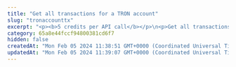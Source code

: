 ```yaml
---
title: "Get all transactions for a TRON account"
slug: "tronaccounttx"
excerpt: "<p><b>5 credits per API call</b></p>\n<p>Get all transactions for a TRON account.</p>\n<p>This API returns up to 200 transactions in one API call. If there are more than 200 transactions for the TRON account, the response body will contain the <code>next</code> parameter with the fingerprint of the transaction that follows the last (200<sup>th</sup>) transaction in the returned list.</p>\n<p>To get the next 200 transactions, make another call using this API, but this time add the <code>next</code> parameter the endpoint URL and set it to the transaction fingerprint from the <code>next</code> parameter in the response, for example:</p>\n<p><code>https://api.tatum.io/v3/tron/transaction/account/{address}?next=81d0524acf5967f3b361e03fd7d141ab511791cd7aad7ae406c4c8d408290991</code></p>"
category: 65a8e44fccf94800381cd6f7
hidden: false
createdAt: "Mon Feb 05 2024 11:38:51 GMT+0000 (Coordinated Universal Time)"
updatedAt: "Mon Feb 05 2024 11:39:07 GMT+0000 (Coordinated Universal Time)"
---
```

